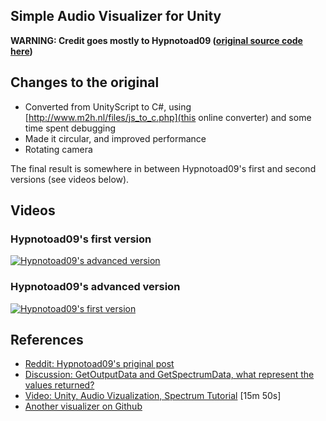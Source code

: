 ## Simple Audio Visualizer for Unity

**WARNING: Credit goes mostly to Hypnotoad09 ([original source code here](https://www.reddit.com/r/Unity3D/comments/35dm0n/check_out_this_cool_3d_audio_visualizer_ive_just/))**

## Changes to the original

* Converted from UnityScript to C#, using [http://www.m2h.nl/files/js_to_c.php](this online converter) and some time spent debugging
* Made it circular, and improved performance
* Rotating camera

The final result is somewhere in between Hypnotoad09's first and second versions (see videos below).


## Videos

### Hypnotoad09's first version

[![Hypnotoad09's advanced version](https://img.youtube.com/vi/dbVz0tYfGcw/0.jpg)](https://www.youtube.com/watch?v=dbVz0tYfGcw)


### Hypnotoad09's advanced version

[![Hypnotoad09's first version](https://img.youtube.com/vi/vQFNL4nNL_I/0.jpg)](https://www.youtube.com/watch?v=vQFNL4nNL_I)


## References

* [Reddit: Hypnotoad09's priginal post](https://www.reddit.com/r/Unity3D/comments/35dm0n/check_out_this_cool_3d_audio_visualizer_ive_just/)
* [Discussion: GetOutputData and GetSpectrumData, what represent the values returned?](http://answers.unity3d.com/questions/157940/getoutputdata-and-getspectrumdata-they-represent-t.html)
* [Video: Unity, Audio Vizualization, Spectrum Tutorial](https://www.youtube.com/watch?v=ELLANEFw5B8) [15m 50s]
* [Another visualizer on Github](https://github.com/pctroll/unity3d-music-visualizer/blob/master/Assets/Scripts/Visualize.cs)
